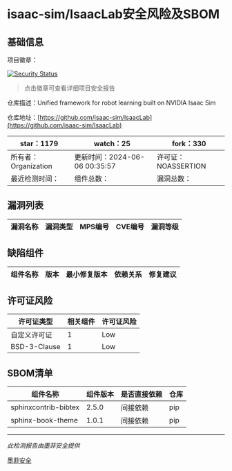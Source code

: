 # isaac-sim/IsaacLab安全风险及SBOM

## 基础信息

项目徽章：

[![Security Status](https://www.murphysec.com/platform3/v31/badge/1798422741166432256.svg)](https://www.murphysec.com/console/report/1797699232099520512/1798422741166432256)

> 点击徽章可查看详细项目安全报告

仓库描述：Unified framework for robot learning built on NVIDIA Isaac Sim

仓库地址：[https://github.com/isaac-sim/IsaacLab](https://github.com/isaac-sim/IsaacLab)

| star：1179 | watch：25 | fork：330 |
| ----------- | -------------- | ------------ |
| 所有者：Organization | 更新时间：2024-06-06 00:35:57 | 许可证：NOASSERTION |
| 最近检测时间： | 组件总数： | 漏洞总数： |




## 漏洞列表

| 漏洞名称 | 漏洞类型 | MPS编号 | CVE编号 | 漏洞等级 |
| ------- | ------ | ------- | ------ | ----- |





## 缺陷组件

| 组件名称 | 版本 | 最小修复版本 | 依赖关系 | 修复建议 |
| -------- | ---- | ------------ | -------- | -------- |





## 许可证风险

| 许可证类型 | 相关组件 | 许可证风险 |
| ---------- | -------- | ---------- |
|自定义许可证|1|Low|
|BSD-3-Clause|1|Low|




## SBOM清单

| 组件名称 | 组件版本 | 是否直接依赖 | 仓库 |
| -------- | -------- | ------------ | ---- |
|sphinxcontrib-bibtex|2.5.0|间接依赖|pip|
|sphinx-book-theme|1.0.1|间接依赖|pip|


------

*此检测报告由墨菲安全提供*

[墨菲安全](www.murphysec.com)